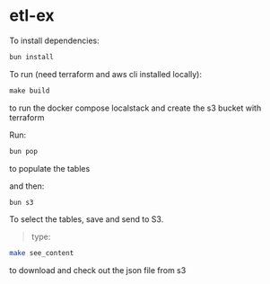 # etl-ex

To install dependencies:

```bash
bun install
```

To run (need terraform and aws cli installed locally):

```Makefile
make build
```

to run the docker compose localstack and create the s3 bucket with terraform

Run:

```bash
bun pop
```

to populate the tables

and then:

```bash
bun s3
```

To select the tables, save and send to S3.

> type:

```bash
make see_content
```

to download and check out the json file from s3
